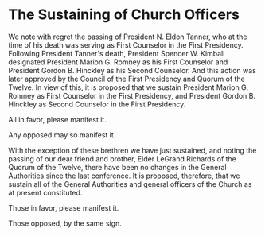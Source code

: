 # The Sustaining of Church Officers

We note with regret the passing of President N. Eldon Tanner, who at the time
of his death was serving as First Counselor in the First Presidency. Following
President Tanner's death, President Spencer W. Kimball designated President
Marion G. Romney as his First Counselor and President Gordon B. Hinckley as
his Second Counselor. And this action was later approved by the Council of the
First Presidency and Quorum of the Twelve. In view of this, it is proposed
that we sustain President Marion G. Romney as First Counselor in the First
Presidency, and President Gordon B. Hinckley as Second Counselor in the First
Presidency.

All in favor, please manifest it.

Any opposed may so manifest it.

With the exception of these brethren we have just sustained, and noting the
passing of our dear friend and brother, Elder LeGrand Richards of the Quorum
of the Twelve, there have been no changes in the General Authorities since the
last conference. It is proposed, therefore, that we sustain all of the General
Authorities and general officers of the Church as at present constituted.

Those in favor, please manifest it.

Those opposed, by the same sign.

